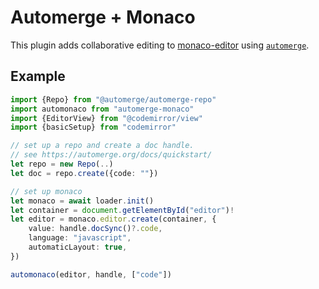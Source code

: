 # Automerge + Monaco

This plugin adds collaborative editing to
[monaco-editor](https://github.com/microsoft/monaco-editor) using
[`automerge`](https://automerge.org/).

## Example

```ts
import {Repo} from "@automerge/automerge-repo"
import automonaco from "automerge-monaco"
import {EditorView} from "@codemirror/view"
import {basicSetup} from "codemirror"

// set up a repo and create a doc handle.
// see https://automerge.org/docs/quickstart/
let repo = new Repo(..)
let doc = repo.create({code: ""})

// set up monaco
let monaco = await loader.init()
let container = document.getElementById("editor")!
let editor = monaco.editor.create(container, {
	value: handle.docSync()?.code,
	language: "javascript",
	automaticLayout: true,
})

automonaco(editor, handle, ["code"])
```

